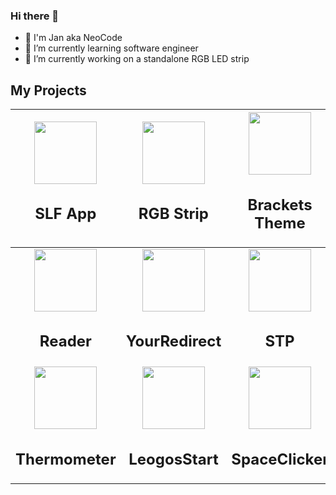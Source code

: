 ### Hi there 👋

- 💬 I'm Jan aka NeoCode
- 🌱 I’m currently learning software engineer
- 🔭 I’m currently working on a standalone RGB LED strip
<!--
- 👯 I’m looking to collaborate on ...
- 🤔 I’m looking for help with ...
- 💬 Ask me about ...
- 📫 How to reach me: ...
-->

## My Projects

| <center><img src="https://neocde.me/images/project-01.png" height="100px"><h2>SLF App</h2></center> | <center><img src="https://neocde.me/images/project-02.png" height="100px"><h2>RGB Strip</h2></center>  | <center><img src="https://neocde.me/images/project-03.png" height="100px"><h2>Brackets Theme</h2></center> |
|---|---|---|
| <center><img src="https://neocde.me/images/project-holder.png" height="100px"><h2>Reader</h2></center> | <center><img src="https://neocde.me/images/project-04.png" height="100px"><h2>YourRedirect</h2></center>  | <center><img src="https://neocde.me/images/project-05.png" height="100px"><h2>STP</h2></center> |
| <center><img src="https://neocde.me/images/project-06.png" height="100px"><h2>Thermometer</h2></center> | <center><img src="https://neocde.me/images/project-07.png" height="100px"><h2>LeogosStart</h2></center>  | <center><img src="https://neocde.me/images/project-08.png" height="100px"><h2>SpaceClicker</h2></center> |
